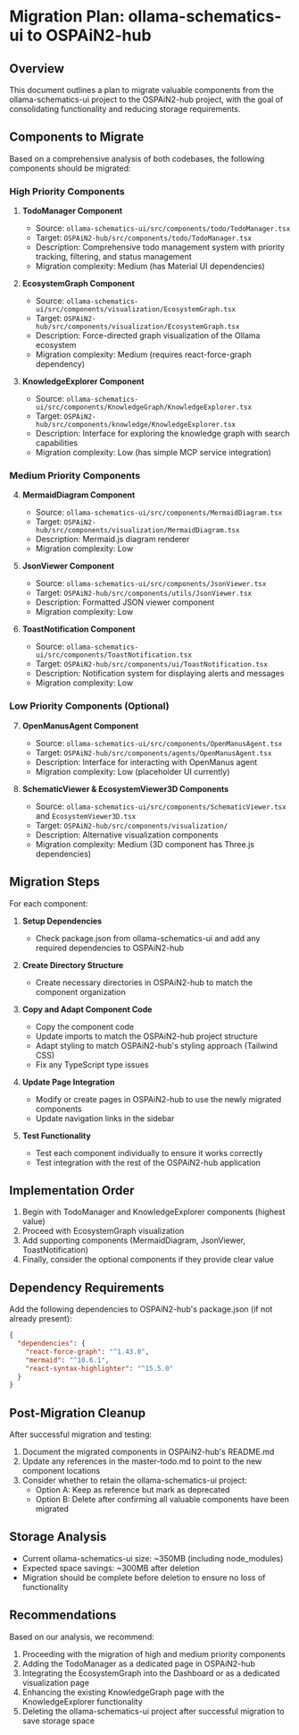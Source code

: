 # Migration Plan: ollama-schematics-ui to OSPAiN2-hub

## Overview

This document outlines a plan to migrate valuable components from the ollama-schematics-ui project to the OSPAiN2-hub project, with the goal of consolidating functionality and reducing storage requirements.

## Components to Migrate

Based on a comprehensive analysis of both codebases, the following components should be migrated:

### High Priority Components

1. **TodoManager Component**

   - Source: `ollama-schematics-ui/src/components/todo/TodoManager.tsx`
   - Target: `OSPAiN2-hub/src/components/todo/TodoManager.tsx`
   - Description: Comprehensive todo management system with priority tracking, filtering, and status management
   - Migration complexity: Medium (has Material UI dependencies)

2. **EcosystemGraph Component**

   - Source: `ollama-schematics-ui/src/components/visualization/EcosystemGraph.tsx`
   - Target: `OSPAiN2-hub/src/components/visualization/EcosystemGraph.tsx`
   - Description: Force-directed graph visualization of the Ollama ecosystem
   - Migration complexity: Medium (requires react-force-graph dependency)

3. **KnowledgeExplorer Component**
   - Source: `ollama-schematics-ui/src/components/KnowledgeGraph/KnowledgeExplorer.tsx`
   - Target: `OSPAiN2-hub/src/components/knowledge/KnowledgeExplorer.tsx`
   - Description: Interface for exploring the knowledge graph with search capabilities
   - Migration complexity: Low (has simple MCP service integration)

### Medium Priority Components

4. **MermaidDiagram Component**

   - Source: `ollama-schematics-ui/src/components/MermaidDiagram.tsx`
   - Target: `OSPAiN2-hub/src/components/visualization/MermaidDiagram.tsx`
   - Description: Mermaid.js diagram renderer
   - Migration complexity: Low

5. **JsonViewer Component**

   - Source: `ollama-schematics-ui/src/components/JsonViewer.tsx`
   - Target: `OSPAiN2-hub/src/components/utils/JsonViewer.tsx`
   - Description: Formatted JSON viewer component
   - Migration complexity: Low

6. **ToastNotification Component**
   - Source: `ollama-schematics-ui/src/components/ToastNotification.tsx`
   - Target: `OSPAiN2-hub/src/components/ui/ToastNotification.tsx`
   - Description: Notification system for displaying alerts and messages
   - Migration complexity: Low

### Low Priority Components (Optional)

7. **OpenManusAgent Component**

   - Source: `ollama-schematics-ui/src/components/OpenManusAgent.tsx`
   - Target: `OSPAiN2-hub/src/components/agents/OpenManusAgent.tsx`
   - Description: Interface for interacting with OpenManus agent
   - Migration complexity: Low (placeholder UI currently)

8. **SchematicViewer & EcosystemViewer3D Components**
   - Source: `ollama-schematics-ui/src/components/SchematicViewer.tsx` and `EcosystemViewer3D.tsx`
   - Target: `OSPAiN2-hub/src/components/visualization/`
   - Description: Alternative visualization components
   - Migration complexity: Medium (3D component has Three.js dependencies)

## Migration Steps

For each component:

1. **Setup Dependencies**

   - Check package.json from ollama-schematics-ui and add any required dependencies to OSPAiN2-hub

2. **Create Directory Structure**

   - Create necessary directories in OSPAiN2-hub to match the component organization

3. **Copy and Adapt Component Code**

   - Copy the component code
   - Update imports to match the OSPAiN2-hub project structure
   - Adapt styling to match OSPAiN2-hub's styling approach (Tailwind CSS)
   - Fix any TypeScript type issues

4. **Update Page Integration**

   - Modify or create pages in OSPAiN2-hub to use the newly migrated components
   - Update navigation links in the sidebar

5. **Test Functionality**
   - Test each component individually to ensure it works correctly
   - Test integration with the rest of the OSPAiN2-hub application

## Implementation Order

1. Begin with TodoManager and KnowledgeExplorer components (highest value)
2. Proceed with EcosystemGraph visualization
3. Add supporting components (MermaidDiagram, JsonViewer, ToastNotification)
4. Finally, consider the optional components if they provide clear value

## Dependency Requirements

Add the following dependencies to OSPAiN2-hub's package.json (if not already present):

```json
{
  "dependencies": {
    "react-force-graph": "^1.43.0",
    "mermaid": "^10.6.1",
    "react-syntax-highlighter": "^15.5.0"
  }
}
```

## Post-Migration Cleanup

After successful migration and testing:

1. Document the migrated components in OSPAiN2-hub's README.md
2. Update any references in the master-todo.md to point to the new component locations
3. Consider whether to retain the ollama-schematics-ui project:
   - Option A: Keep as reference but mark as deprecated
   - Option B: Delete after confirming all valuable components have been migrated

## Storage Analysis

- Current ollama-schematics-ui size: ~350MB (including node_modules)
- Expected space savings: ~300MB after deletion
- Migration should be complete before deletion to ensure no loss of functionality

## Recommendations

Based on our analysis, we recommend:

1. Proceeding with the migration of high and medium priority components
2. Adding the TodoManager as a dedicated page in OSPAiN2-hub
3. Integrating the EcosystemGraph into the Dashboard or as a dedicated visualization page
4. Enhancing the existing KnowledgeGraph page with the KnowledgeExplorer functionality
5. Deleting the ollama-schematics-ui project after successful migration to save storage space
